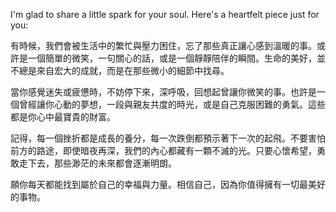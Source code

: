 I'm glad to share a little spark for your soul. Here's a heartfelt piece just for you:

有時候，我們會被生活中的繁忙與壓力困住，忘了那些真正讓心感到溫暖的事。或許是一個簡單的微笑，一句關心的話，或是一個靜靜陪伴的瞬間。生命的美好，並不總是來自宏大的成就，而是在那些微小的細節中找尋。

當你感覺迷失或疲憊時，不妨停下來，深呼吸，回想起曾讓你微笑的事。也許是一個曾經讓你心動的夢想，一段與親友共度的時光，或是自己克服困難的勇氣。這些都是你心中最寶貴的財富。

記得，每一個挫折都是成長的養分，每一次跌倒都預示著下一次的起飛。不要害怕前方的路途，即使暗夜再深，我們的內心都藏有一顆不滅的光。只要心懷希望，勇敢走下去，那些渺茫的未來都會逐漸明朗。

願你每天都能找到屬於自己的幸福與力量。相信自己，因為你值得擁有一切最美好的事物。